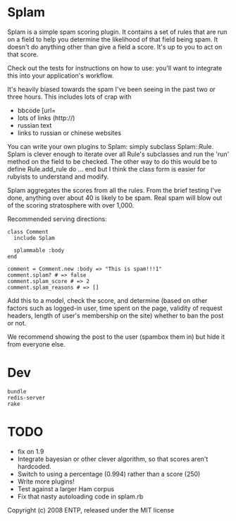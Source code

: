 Splam
=====

Splam is a simple spam scoring plugin.  It contains a set of rules that are run on a field
to help you determine the likelihood of that field being spam.  It doesn't do anything
other than give a field a score.  It's up to you to act on that score.

Check out the tests for instructions on how to use: you'll want to integrate this into
your application's workflow.

It's heavily biased towards the spam I've been seeing in the past two or three hours.
This includes lots of crap with
- bbcode [url=
- lots of links (http://)
- russian text
- links to russian or chinese websites

You can write your own plugins to Splam: simply subclass Splam::Rule. Splam is clever enough
to iterate over all Rule's subclasses and run the 'run' method on the field to be checked.
The other way to do this would be to define Rule.add_rule do ... end but I think the class
form is easier for rubyists to understand and modify.

Splam aggregates the scores from all the rules.  From the brief testing I've done, anything over
about 40 is likely to be spam.  Real spam will blow out of the scoring stratosphere with over 1,000.

Recommended serving directions:

    class Comment
      include Splam
      
      splammable :body
    end
    
    comment = Comment.new :body => "This is spam!!!1"
    comment.splam? # => false
    comment.splam_score # => 2
    comment.splam_reasons # => []

Add this to a model, check the score, and determine (based on other factors such as logged-in
user, time spent on the page, validity of request headers, length of user's membership on the 
site) whether to ban the post or not. 

We recommend showing the post to the user (spambox them in) but hide it from everyone else.

Dev
===

    bundle
    redis-server
    rake

TODO
====

- fix on 1.9
- Integrate bayesian or other clever algorithm, so that scores aren't hardcoded.
- Switch to using a percentage (0.994) rather than a score (250)
- Write more plugins!
- Test against a larger Ham corpus
- Fix that nasty autoloading code in splam.rb

Copyright (c) 2008 ENTP, released under the MIT license
